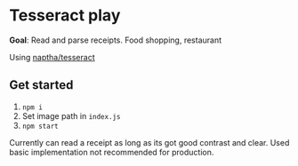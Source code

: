 # Tesseract play

**Goal**: Read and parse receipts. Food shopping, restaurant

Using [naptha/tesseract](https://github.com/naptha/tesseract.js)

## Get started

1. `npm i`
2. Set image path in `index.js`
3. `npm start`

Currently can read a receipt as long as its got good contrast and clear. Used basic implementation not recommended for production.
